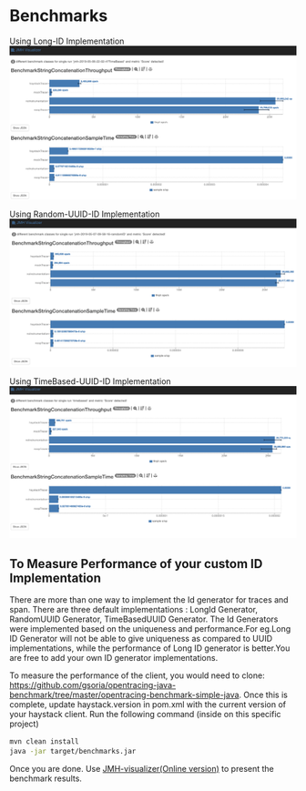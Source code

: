 # Benchmarks


Using Long-ID Implementation
![Long-ID Implementation](longIDjmhvisulaizer.png)

Using Random-UUID-ID Implementation
![Long-ID Implementation](randomuuid.png)

Using TimeBased-UUID-ID Implementation
![Long-ID Implementation](timebaseduuid.png)


## To Measure Performance of your custom ID Implementation


There are more than one way to implement the Id generator for traces and span. There are three default implementations : LongId Generator, RandomUUID Generator, TimeBasedUUID Generator. The Id Generators were implemented based on the uniqueness and performance.For eg.Long ID Generator will not be able to give uniqueness as compared to UUID implementations, while the performance of Long ID generator is better.You are free to add your own ID generator implementations.

To measure the performance of the client, you would need to clone: https://github.com/gsoria/opentracing-java-benchmark/tree/master/opentracing-benchmark-simple-java. Once this is complete, update haystack.version in pom.xml with the current version of your haystack client.
Run the following command (inside on this specific project)

```bash
mvn clean install
java -jar target/benchmarks.jar
```

Once you are done. Use [JMH-visualizer(Online version)](http://jmh.morethan.io/) to present the benchmark results.
